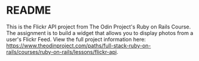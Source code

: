 # README

This is the Flickr API project from The Odin Project's Ruby on Rails Course. The assignment is to build a widget that allows you to display photos from a user's Flickr Feed. View the full project information here: https://www.theodinproject.com/paths/full-stack-ruby-on-rails/courses/ruby-on-rails/lessons/flickr-api.
